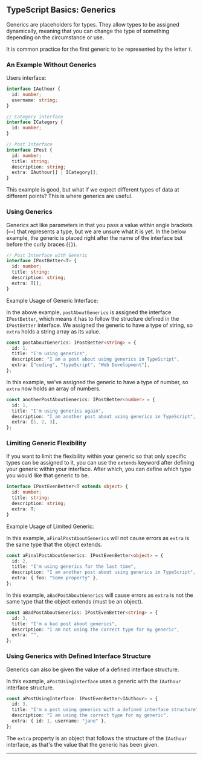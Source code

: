 
## TypeScript Basics: Generics

Generics are placeholders for types. They allow types to be assigned dynamically, meaning that you can change the type of something depending on the circumstance or use.

It is common practice for the first generic to be represented by the letter `T`.

### An Example Without Generics

Users interface:
```typescript
interface IAuthour {
  id: number;
  username: string;
}

// Category interface
interface ICategory {
  id: number;
}

// Post Interface
interface IPost {
  id: number;
  title: string;
  description: string;
  extra: IAuthour[] | ICategory[];
}
```

This example is good, but what if we expect different types of data at different points? This is where generics are useful.

### Using Generics

Generics act like parameters in that you pass a value within angle brackets (`<>`) that represents a type, but we are unsure what it is yet. In the below example, the generic is placed right after the name of the interface but before the curly braces (`{}`).

```typescript
// Post Interface with Generic
interface IPostBetter<T> {
  id: number;
  title: string;
  description: string;
  extra: T[];
}
```

Example Usage of Generic Interface:

In the above example, `postAboutGenerics` is assigned the interface `IPostBetter`, which means it has to follow the structure defined in the `IPostBetter` interface. We assigned the generic to have a type of string, so `extra` holds a string array as its value.

```typescript
const postAboutGenerics: IPostBetter<string> = {
  id: 1,
  title: "I'm using generics",
  description: "I am a post about using generics in TypeScript",
  extra: ["coding", "typeScript", "Web Development"],
};
```

In this example, we've assigned the generic to have a type of number, so `extra` now holds an array of numbers.

```typescript
const anotherPostAboutGenerics: IPostBetter<number> = {
  id: 1,
  title: "I'm using generics again",
  description: "I am another post about using generics in TypeScript",
  extra: [1, 2, 3],
};
```

### Limiting Generic Flexibility

If you want to limit the flexibility within your generic so that only specific types can be assigned to it, you can use the `extends` keyword after defining your generic within your interface. After which, you can define which type you would like that generic to be.

```typescript
interface IPostEvenBetter<T extends object> {
  id: number;
  title: string;
  description: string;
  extra: T;
}
```

Example Usage of Limited Generic:

In this example, `aFinalPostAboutGenerics` will not cause errors as `extra` is the same type that the object extends.

```typescript
const aFinalPostAboutGenerics: IPostEvenBetter<object> = {
  id: 2,
  title: "I'm using generics for the last time",
  description: "I am another post about using generics in TypeScript",
  extra: { foo: "Some property" },
};
```

In this example, `aBadPostAboutGenerics` will cause errors as `extra` is not the same type that the object extends (must be an object).

```typescript
const aBadPostAboutGenerics: IPostEvenBetter<string> = {
  id: 3,
  title: "I'm a bad post about generics",
  description: "I am not using the correct type for my generic",
  extra: "",
};
```

### Using Generics with Defined Interface Structure

Generics can also be given the value of a defined interface structure.

In this example, `aPostUsingInterface` uses a generic with the `IAuthour` interface structure.

```typescript
const aPostUsingInterface: IPostEvenBetter<IAuthour> = {
  id: 3,
  title: "I'm a post using generics with a defined interface structure",
  description: "I am using the correct type for my generic",
  extra: { id: 1, username: "jane" },
};
```

The `extra` property is an object that follows the structure of the `IAuthour` interface, as that's the value that the generic has been given.

---

